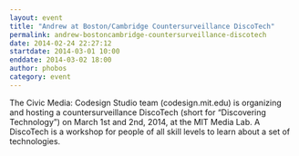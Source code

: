 ```yaml
---
layout: event
title: "Andrew at Boston/Cambridge Countersurveillance DiscoTech"
permalink: andrew-bostoncambridge-countersurveillance-discotech
date: 2014-02-24 22:27:12
startdate: 2014-03-01 10:00
enddate: 2014-03-02 18:00
author: phobos
category: event
---
```


The Civic Media: Codesign Studio team (codesign.mit.edu) is organizing and hosting a countersurveillance DiscoTech (short for “Discovering Technology”) on March 1st and 2nd, 2014, at the MIT Media Lab. A DiscoTech is a workshop for people of all skill levels to learn about a set of technologies.
